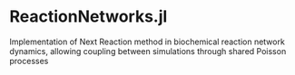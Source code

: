 # ReactionNetworks.jl
Implementation of Next Reaction method in biochemical reaction network dynamics, allowing coupling between simulations through shared Poisson processes
